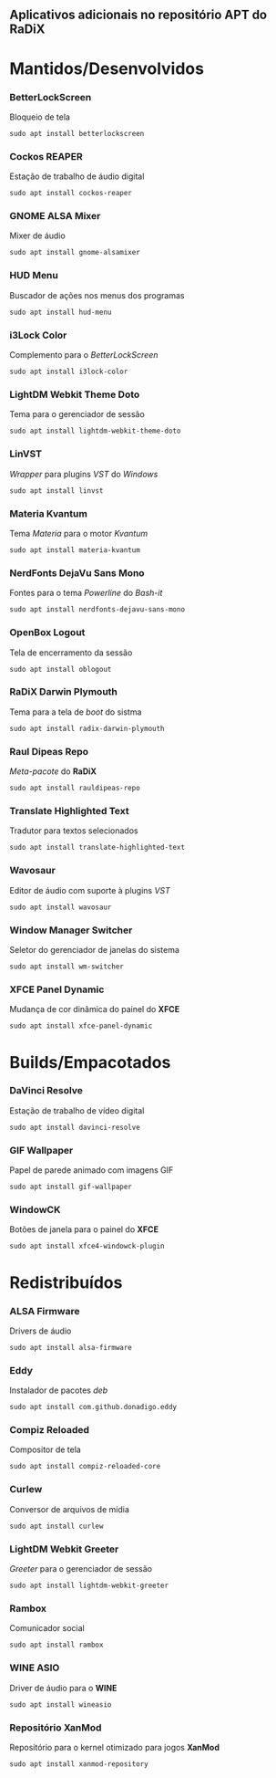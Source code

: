 ## Aplicativos adicionais no repositório **APT** do **RaDiX**

# Mantidos/Desenvolvidos

### BetterLockScreen
Bloqueio de tela

`sudo apt install betterlockscreen`

### Cockos REAPER
Estação de trabalho de áudio digital

`sudo apt install cockos-reaper`

### GNOME ALSA Mixer
Mixer de áudio

`sudo apt install gnome-alsamixer`

### HUD Menu
Buscador de ações nos menus dos programas

`sudo apt install hud-menu`

### i3Lock Color
Complemento para o _BetterLockScreen_

`sudo apt install i3lock-color`

### LightDM Webkit Theme Doto
Tema para o gerenciador de sessão

`sudo apt install lightdm-webkit-theme-doto`

### LinVST
_Wrapper_ para plugins _VST_ do _Windows_

`sudo apt install linvst`

### Materia Kvantum
Tema _Materia_ para o motor _Kvantum_

`sudo apt install materia-kvantum`

### NerdFonts DejaVu Sans Mono
Fontes para o tema _Powerline_ do _Bash-it_

`sudo apt install nerdfonts-dejavu-sans-mono`

### OpenBox Logout
Tela de encerramento da sessão

`sudo apt install oblogout`

### RaDiX Darwin Plymouth
Tema para a tela de _boot_ do sistma

`sudo apt install radix-darwin-plymouth`

### Raul Dipeas Repo
_Meta-pacote_ do **RaDiX**

`sudo apt install rauldipeas-repo`

### Translate Highlighted Text
Tradutor para textos selecionados

`sudo apt install translate-highlighted-text`

### Wavosaur
Editor de áudio com suporte à plugins _VST_

`sudo apt install wavosaur`

### Window Manager Switcher
Seletor do gerenciador de janelas do sistema

`sudo apt install wm-switcher`

### XFCE Panel Dynamic
Mudança de cor dinâmica do painel do **XFCE**

`sudo apt install xfce-panel-dynamic`

# Builds/Empacotados

### DaVinci Resolve
Estação de trabalho de vídeo digital

`sudo apt install davinci-resolve`

### GIF Wallpaper
Papel de parede animado com imagens GIF

`sudo apt install gif-wallpaper`

### WindowCK
Botões de janela para o painel do **XFCE**

`sudo apt install xfce4-windowck-plugin`

# Redistribuídos

### ALSA Firmware
Drivers de áudio

`sudo apt install alsa-firmware`

### Eddy
Instalador de pacotes _deb_

`sudo apt install com.github.donadigo.eddy`

### Compiz Reloaded
Compositor de tela

`sudo apt install compiz-reloaded-core`

### Curlew
Conversor de arquivos de mídia

`sudo apt install curlew`

### LightDM Webkit Greeter
_Greeter_ para o gerenciador de sessão

`sudo apt install lightdm-webkit-greeter`

### Rambox
Comunicador social

`sudo apt install rambox`

### WINE ASIO
Driver de áudio para o **WINE**

`sudo apt install wineasio`

### Repositório XanMod
Repositório para o kernel otimizado para jogos **XanMod**

`sudo apt install xanmod-repository`
